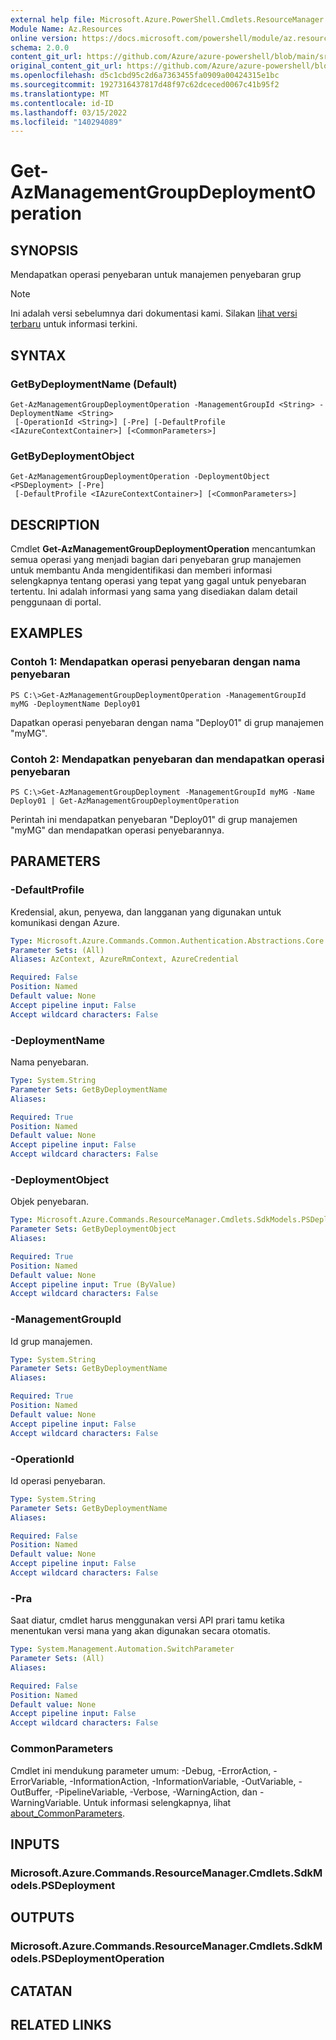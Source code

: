 ```yaml
---
external help file: Microsoft.Azure.PowerShell.Cmdlets.ResourceManager.dll-Help.xml
Module Name: Az.Resources
online version: https://docs.microsoft.com/powershell/module/az.resources/get-azmanagementgroupdeploymentoperation
schema: 2.0.0
content_git_url: https://github.com/Azure/azure-powershell/blob/main/src/Resources/Resources/help/Get-AzManagementGroupDeploymentOperation.md
original_content_git_url: https://github.com/Azure/azure-powershell/blob/main/src/Resources/Resources/help/Get-AzManagementGroupDeploymentOperation.md
ms.openlocfilehash: d5c1cbd95c2d6a7363455fa0909a00424315e1bc
ms.sourcegitcommit: 1927316437817d48f97c62dceced0067c41b95f2
ms.translationtype: MT
ms.contentlocale: id-ID
ms.lasthandoff: 03/15/2022
ms.locfileid: "140294089"
---
```

# Get-AzManagementGroupDeploymentOperation

## SYNOPSIS
Mendapatkan operasi penyebaran untuk manajemen penyebaran grup

> [!NOTE]
>Ini adalah versi sebelumnya dari dokumentasi kami. Silakan [lihat versi terbaru](/powershell/module/az.resources/get-azmanagementgroupdeploymentoperation) untuk informasi terkini.

## SYNTAX

### GetByDeploymentName (Default)
```
Get-AzManagementGroupDeploymentOperation -ManagementGroupId <String> -DeploymentName <String>
 [-OperationId <String>] [-Pre] [-DefaultProfile <IAzureContextContainer>] [<CommonParameters>]
```

### GetByDeploymentObject
```
Get-AzManagementGroupDeploymentOperation -DeploymentObject <PSDeployment> [-Pre]
 [-DefaultProfile <IAzureContextContainer>] [<CommonParameters>]
```

## DESCRIPTION
Cmdlet **Get-AzManagementGroupDeploymentOperation** mencantumkan semua operasi yang menjadi bagian dari penyebaran grup manajemen untuk membantu Anda mengidentifikasi dan memberi informasi selengkapnya tentang operasi yang tepat yang gagal untuk penyebaran tertentu.
Ini adalah informasi yang sama yang disediakan dalam detail penggunaan di portal.

## EXAMPLES

### Contoh 1: Mendapatkan operasi penyebaran dengan nama penyebaran
```
PS C:\>Get-AzManagementGroupDeploymentOperation -ManagementGroupId myMG -DeploymentName Deploy01
```

Dapatkan operasi penyebaran dengan nama "Deploy01" di grup manajemen "myMG".

### Contoh 2: Mendapatkan penyebaran dan mendapatkan operasi penyebaran
```
PS C:\>Get-AzManagementGroupDeployment -ManagementGroupId myMG -Name Deploy01 | Get-AzManagementGroupDeploymentOperation
```

Perintah ini mendapatkan penyebaran "Deploy01" di grup manajemen "myMG" dan mendapatkan operasi penyebarannya.

## PARAMETERS

### -DefaultProfile
Kredensial, akun, penyewa, dan langganan yang digunakan untuk komunikasi dengan Azure.

```yaml
Type: Microsoft.Azure.Commands.Common.Authentication.Abstractions.Core.IAzureContextContainer
Parameter Sets: (All)
Aliases: AzContext, AzureRmContext, AzureCredential

Required: False
Position: Named
Default value: None
Accept pipeline input: False
Accept wildcard characters: False
```

### -DeploymentName
Nama penyebaran.

```yaml
Type: System.String
Parameter Sets: GetByDeploymentName
Aliases:

Required: True
Position: Named
Default value: None
Accept pipeline input: False
Accept wildcard characters: False
```

### -DeploymentObject
Objek penyebaran.

```yaml
Type: Microsoft.Azure.Commands.ResourceManager.Cmdlets.SdkModels.PSDeployment
Parameter Sets: GetByDeploymentObject
Aliases:

Required: True
Position: Named
Default value: None
Accept pipeline input: True (ByValue)
Accept wildcard characters: False
```

### -ManagementGroupId
Id grup manajemen.

```yaml
Type: System.String
Parameter Sets: GetByDeploymentName
Aliases:

Required: True
Position: Named
Default value: None
Accept pipeline input: False
Accept wildcard characters: False
```

### -OperationId
Id operasi penyebaran.

```yaml
Type: System.String
Parameter Sets: GetByDeploymentName
Aliases:

Required: False
Position: Named
Default value: None
Accept pipeline input: False
Accept wildcard characters: False
```

### -Pra
Saat diatur, cmdlet harus menggunakan versi API prari tamu ketika menentukan versi mana yang akan digunakan secara otomatis.

```yaml
Type: System.Management.Automation.SwitchParameter
Parameter Sets: (All)
Aliases:

Required: False
Position: Named
Default value: None
Accept pipeline input: False
Accept wildcard characters: False
```

### CommonParameters
Cmdlet ini mendukung parameter umum: -Debug, -ErrorAction, -ErrorVariable, -InformationAction, -InformationVariable, -OutVariable, -OutBuffer, -PipelineVariable, -Verbose, -WarningAction, dan -WarningVariable. Untuk informasi selengkapnya, lihat [about_CommonParameters](http://go.microsoft.com/fwlink/?LinkID=113216).

## INPUTS

### Microsoft.Azure.Commands.ResourceManager.Cmdlets.SdkModels.PSDeployment

## OUTPUTS

### Microsoft.Azure.Commands.ResourceManager.Cmdlets.SdkModels.PSDeploymentOperation

## CATATAN

## RELATED LINKS
